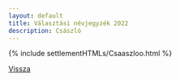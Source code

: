 ```yaml
---
layout: default
title: Választási névjegyzék 2022
description: Császló
---
```


{% include settlementHTMLs/Csaaszloo.html %}

[Vissza](../)
